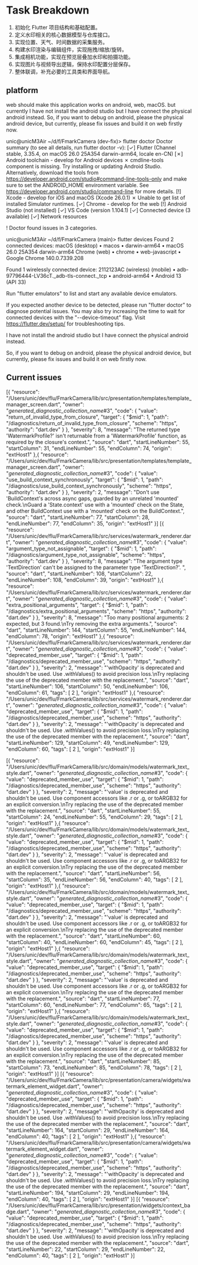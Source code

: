 # Task Breakdown
1. 初始化 Flutter 项目结构和基础配置。
2. 定义水印相关的核心数据模型与仓库接口。
3. 实现位置、天气、时间数据的采集服务。
4. 构建水印渲染与编辑组件，实现拖拽/缩放/旋转。
5. 集成相机功能，实现在预览层叠加水印和拍摄功能。
6. 实现图片与视频导出逻辑，保持水印配置分层保存。
7. 整体联调，补充必要的工具类和界面导航。

##  platform

web should make this application works on android, web, macOS.
but currently I have not install the android studio but I have connect the physical android instead.
So, if you want to debug on android, please the physical android device, but currently, please fix issues and build it on web firstly now.

unic@unicM3Air ~/d/f/FmarkCamera (dev-fix)> flutter doctor
Doctor summary (to see all details, run flutter doctor -v):
[✓] Flutter (Channel stable, 3.35.4, on macOS 26.0 25A354 darwin-arm64, locale en-CN)
[✗] Android toolchain - develop for Android devices
    ✗ cmdline-tools component is missing.
      Try installing or updating Android Studio.
      Alternatively, download the tools from https://developer.android.com/studio#command-line-tools-only and make
      sure to set the ANDROID_HOME environment variable.
      See https://developer.android.com/studio/command-line for more details.
[!] Xcode - develop for iOS and macOS (Xcode 26.0.1)
    ✗ Unable to get list of installed Simulator runtimes.
[✓] Chrome - develop for the web
[!] Android Studio (not installed)
[✓] VS Code (version 1.104.1)
[✓] Connected device (3 available)
[✓] Network resources

! Doctor found issues in 3 categories.

unic@unicM3Air ~/d/f/FmarkCamera (main)> flutter devices
Found 2 connected devices:
  macOS (desktop) • macos  • darwin-arm64   • macOS 26.0 25A354 darwin-arm64
  Chrome (web)    • chrome • web-javascript • Google Chrome 140.0.7339.208

Found 1 wirelessly connected device:
  2112123AC (wireless) (mobile) • adb-97796444-LV36cT._adb-tls-connect._tcp • android-arm64 • Android 13 (API 33)

Run "flutter emulators" to list and start any available device emulators.

If you expected another device to be detected, please run "flutter doctor" to diagnose potential issues. You may
also try increasing the time to wait for connected devices with the "--device-timeout" flag. Visit
https://flutter.dev/setup/ for troubleshooting tips.

I have not install the android studio but I have connect the physical android instead.

So, if you want to debug on android, please the physical android device, but currently, please fix issues and build it on web firstly now.


## Current issues
[{
	"resource": "/Users/unic/dev/flu/FmarkCamera/lib/src/presentation/templates/template_manager_screen.dart",
	"owner": "_generated_diagnostic_collection_name_#3",
	"code": {
		"value": "return_of_invalid_type_from_closure",
		"target": {
			"$mid": 1,
			"path": "/diagnostics/return_of_invalid_type_from_closure",
			"scheme": "https",
			"authority": "dart.dev"
		}
	},
	"severity": 8,
	"message": "The returned type 'WatermarkProfile?' isn't returnable from a 'WatermarkProfile' function, as required by the closure's context.",
	"source": "dart",
	"startLineNumber": 55,
	"startColumn": 31,
	"endLineNumber": 55,
	"endColumn": 74,
	"origin": "extHost1"
},{
	"resource": "/Users/unic/dev/flu/FmarkCamera/lib/src/presentation/templates/template_manager_screen.dart",
	"owner": "_generated_diagnostic_collection_name_#3",
	"code": {
		"value": "use_build_context_synchronously",
		"target": {
			"$mid": 1,
			"path": "/diagnostics/use_build_context_synchronously",
			"scheme": "https",
			"authority": "dart.dev"
		}
	},
	"severity": 2,
	"message": "Don't use 'BuildContext's across async gaps, guarded by an unrelated 'mounted' check.\nGuard a 'State.context' use with a 'mounted' check on the State, and other BuildContext use with a 'mounted' check on the BuildContext.",
	"source": "dart",
	"startLineNumber": 77,
	"startColumn": 28,
	"endLineNumber": 77,
	"endColumn": 35,
	"origin": "extHost1"
}]
[{
	"resource": "/Users/unic/dev/flu/FmarkCamera/lib/src/services/watermark_renderer.dart",
	"owner": "_generated_diagnostic_collection_name_#3",
	"code": {
		"value": "argument_type_not_assignable",
		"target": {
			"$mid": 1,
			"path": "/diagnostics/argument_type_not_assignable",
			"scheme": "https",
			"authority": "dart.dev"
		}
	},
	"severity": 8,
	"message": "The argument type 'TextDirection' can't be assigned to the parameter type 'TextDirection?'. ",
	"source": "dart",
	"startLineNumber": 108,
	"startColumn": 22,
	"endLineNumber": 108,
	"endColumn": 39,
	"origin": "extHost1"
},{
	"resource": "/Users/unic/dev/flu/FmarkCamera/lib/src/services/watermark_renderer.dart",
	"owner": "_generated_diagnostic_collection_name_#3",
	"code": {
		"value": "extra_positional_arguments",
		"target": {
			"$mid": 1,
			"path": "/diagnostics/extra_positional_arguments",
			"scheme": "https",
			"authority": "dart.dev"
		}
	},
	"severity": 8,
	"message": "Too many positional arguments: 2 expected, but 3 found.\nTry removing the extra arguments.",
	"source": "dart",
	"startLineNumber": 144,
	"startColumn": 55,
	"endLineNumber": 144,
	"endColumn": 78,
	"origin": "extHost1"
},{
	"resource": "/Users/unic/dev/flu/FmarkCamera/lib/src/services/watermark_renderer.dart",
	"owner": "_generated_diagnostic_collection_name_#3",
	"code": {
		"value": "deprecated_member_use",
		"target": {
			"$mid": 1,
			"path": "/diagnostics/deprecated_member_use",
			"scheme": "https",
			"authority": "dart.dev"
		}
	},
	"severity": 2,
	"message": "'withOpacity' is deprecated and shouldn't be used. Use .withValues() to avoid precision loss.\nTry replacing the use of the deprecated member with the replacement.",
	"source": "dart",
	"startLineNumber": 106,
	"startColumn": 50,
	"endLineNumber": 106,
	"endColumn": 61,
	"tags": [
		2
	],
	"origin": "extHost1"
},{
	"resource": "/Users/unic/dev/flu/FmarkCamera/lib/src/services/watermark_renderer.dart",
	"owner": "_generated_diagnostic_collection_name_#3",
	"code": {
		"value": "deprecated_member_use",
		"target": {
			"$mid": 1,
			"path": "/diagnostics/deprecated_member_use",
			"scheme": "https",
			"authority": "dart.dev"
		}
	},
	"severity": 2,
	"message": "'withOpacity' is deprecated and shouldn't be used. Use .withValues() to avoid precision loss.\nTry replacing the use of the deprecated member with the replacement.",
	"source": "dart",
	"startLineNumber": 129,
	"startColumn": 49,
	"endLineNumber": 129,
	"endColumn": 60,
	"tags": [
		2
	],
	"origin": "extHost1"
}]

[{
	"resource": "/Users/unic/dev/flu/FmarkCamera/lib/src/domain/models/watermark_text_style.dart",
	"owner": "_generated_diagnostic_collection_name_#3",
	"code": {
		"value": "deprecated_member_use",
		"target": {
			"$mid": 1,
			"path": "/diagnostics/deprecated_member_use",
			"scheme": "https",
			"authority": "dart.dev"
		}
	},
	"severity": 2,
	"message": "'value' is deprecated and shouldn't be used. Use component accessors like .r or .g, or toARGB32 for an explicit conversion.\nTry replacing the use of the deprecated member with the replacement.",
	"source": "dart",
	"startLineNumber": 55,
	"startColumn": 24,
	"endLineNumber": 55,
	"endColumn": 29,
	"tags": [
		2
	],
	"origin": "extHost1"
},{
	"resource": "/Users/unic/dev/flu/FmarkCamera/lib/src/domain/models/watermark_text_style.dart",
	"owner": "_generated_diagnostic_collection_name_#3",
	"code": {
		"value": "deprecated_member_use",
		"target": {
			"$mid": 1,
			"path": "/diagnostics/deprecated_member_use",
			"scheme": "https",
			"authority": "dart.dev"
		}
	},
	"severity": 2,
	"message": "'value' is deprecated and shouldn't be used. Use component accessors like .r or .g, or toARGB32 for an explicit conversion.\nTry replacing the use of the deprecated member with the replacement.",
	"source": "dart",
	"startLineNumber": 56,
	"startColumn": 35,
	"endLineNumber": 56,
	"endColumn": 40,
	"tags": [
		2
	],
	"origin": "extHost1"
},{
	"resource": "/Users/unic/dev/flu/FmarkCamera/lib/src/domain/models/watermark_text_style.dart",
	"owner": "_generated_diagnostic_collection_name_#3",
	"code": {
		"value": "deprecated_member_use",
		"target": {
			"$mid": 1,
			"path": "/diagnostics/deprecated_member_use",
			"scheme": "https",
			"authority": "dart.dev"
		}
	},
	"severity": 2,
	"message": "'value' is deprecated and shouldn't be used. Use component accessors like .r or .g, or toARGB32 for an explicit conversion.\nTry replacing the use of the deprecated member with the replacement.",
	"source": "dart",
	"startLineNumber": 60,
	"startColumn": 40,
	"endLineNumber": 60,
	"endColumn": 45,
	"tags": [
		2
	],
	"origin": "extHost1"
},{
	"resource": "/Users/unic/dev/flu/FmarkCamera/lib/src/domain/models/watermark_text_style.dart",
	"owner": "_generated_diagnostic_collection_name_#3",
	"code": {
		"value": "deprecated_member_use",
		"target": {
			"$mid": 1,
			"path": "/diagnostics/deprecated_member_use",
			"scheme": "https",
			"authority": "dart.dev"
		}
	},
	"severity": 2,
	"message": "'value' is deprecated and shouldn't be used. Use component accessors like .r or .g, or toARGB32 for an explicit conversion.\nTry replacing the use of the deprecated member with the replacement.",
	"source": "dart",
	"startLineNumber": 77,
	"startColumn": 60,
	"endLineNumber": 77,
	"endColumn": 65,
	"tags": [
		2
	],
	"origin": "extHost1"
},{
	"resource": "/Users/unic/dev/flu/FmarkCamera/lib/src/domain/models/watermark_text_style.dart",
	"owner": "_generated_diagnostic_collection_name_#3",
	"code": {
		"value": "deprecated_member_use",
		"target": {
			"$mid": 1,
			"path": "/diagnostics/deprecated_member_use",
			"scheme": "https",
			"authority": "dart.dev"
		}
	},
	"severity": 2,
	"message": "'value' is deprecated and shouldn't be used. Use component accessors like .r or .g, or toARGB32 for an explicit conversion.\nTry replacing the use of the deprecated member with the replacement.",
	"source": "dart",
	"startLineNumber": 85,
	"startColumn": 73,
	"endLineNumber": 85,
	"endColumn": 78,
	"tags": [
		2
	],
	"origin": "extHost1"
}]
[{
	"resource": "/Users/unic/dev/flu/FmarkCamera/lib/src/presentation/camera/widgets/watermark_element_widget.dart",
	"owner": "_generated_diagnostic_collection_name_#3",
	"code": {
		"value": "deprecated_member_use",
		"target": {
			"$mid": 1,
			"path": "/diagnostics/deprecated_member_use",
			"scheme": "https",
			"authority": "dart.dev"
		}
	},
	"severity": 2,
	"message": "'withOpacity' is deprecated and shouldn't be used. Use .withValues() to avoid precision loss.\nTry replacing the use of the deprecated member with the replacement.",
	"source": "dart",
	"startLineNumber": 164,
	"startColumn": 29,
	"endLineNumber": 164,
	"endColumn": 40,
	"tags": [
		2
	],
	"origin": "extHost1"
},{
	"resource": "/Users/unic/dev/flu/FmarkCamera/lib/src/presentation/camera/widgets/watermark_element_widget.dart",
	"owner": "_generated_diagnostic_collection_name_#3",
	"code": {
		"value": "deprecated_member_use",
		"target": {
			"$mid": 1,
			"path": "/diagnostics/deprecated_member_use",
			"scheme": "https",
			"authority": "dart.dev"
		}
	},
	"severity": 2,
	"message": "'withOpacity' is deprecated and shouldn't be used. Use .withValues() to avoid precision loss.\nTry replacing the use of the deprecated member with the replacement.",
	"source": "dart",
	"startLineNumber": 194,
	"startColumn": 29,
	"endLineNumber": 194,
	"endColumn": 40,
	"tags": [
		2
	],
	"origin": "extHost1"
}]
[{
	"resource": "/Users/unic/dev/flu/FmarkCamera/lib/src/presentation/widgets/context_badge.dart",
	"owner": "_generated_diagnostic_collection_name_#3",
	"code": {
		"value": "deprecated_member_use",
		"target": {
			"$mid": 1,
			"path": "/diagnostics/deprecated_member_use",
			"scheme": "https",
			"authority": "dart.dev"
		}
	},
	"severity": 2,
	"message": "'withOpacity' is deprecated and shouldn't be used. Use .withValues() to avoid precision loss.\nTry replacing the use of the deprecated member with the replacement.",
	"source": "dart",
	"startLineNumber": 22,
	"startColumn": 29,
	"endLineNumber": 22,
	"endColumn": 40,
	"tags": [
		2
	],
	"origin": "extHost1"
}]